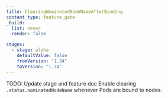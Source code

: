 ```yaml
---
title: ClearingNominatedNodeNameAfterBinding
content_type: feature_gate
_build:
  list: never
  render: false

stages:
  - stage: alpha
    defaultValue: false
    fromVersion: "1.34"
    toVersion: "1.34"
---
```

TODO: Update stage and feature doc
Enable clearing `.status.nominatedNodeName` whenever Pods are bound to nodes.
